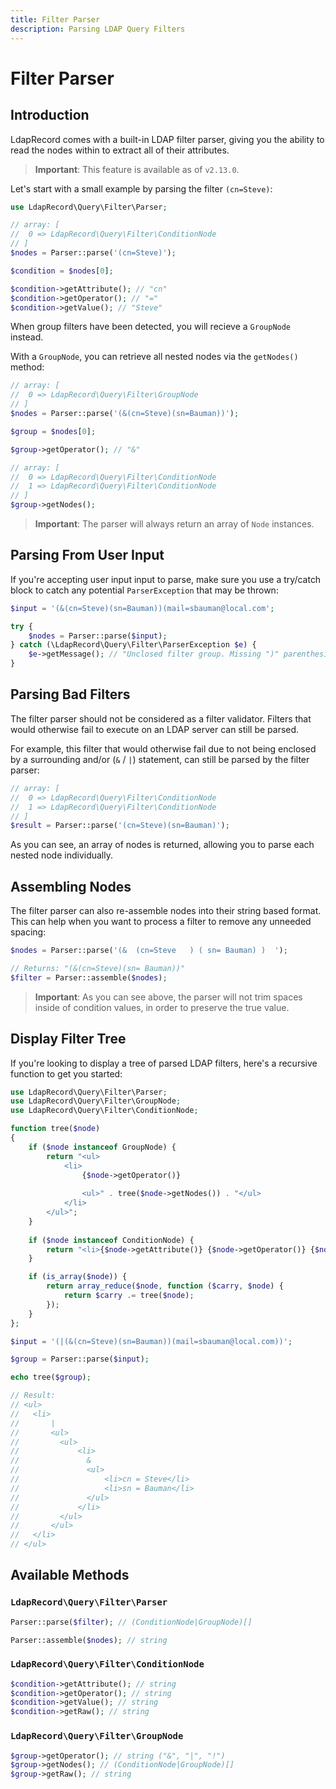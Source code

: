 ```yaml
---
title: Filter Parser
description: Parsing LDAP Query Filters
---
```


# Filter Parser

## Introduction

LdapRecord comes with a built-in LDAP filter parser, giving you the
ability to read the nodes within to extract all of their attributes.

> **Important**: This feature is available as of `v2.13.0`.

Let's start with a small example by parsing the filter `(cn=Steve)`:

```php
use LdapRecord\Query\Filter\Parser;

// array: [
//  0 => LdapRecord\Query\Filter\ConditionNode
// ]
$nodes = Parser::parse('(cn=Steve)');

$condition = $nodes[0];

$condition->getAttribute(); // "cn"
$condition->getOperator(); // "="
$condition->getValue(); // "Steve"
```

When group filters have been detected, you will recieve a `GroupNode` instead.

With a `GroupNode`, you can retrieve all nested nodes via the `getNodes()` method:

```php
// array: [
//  0 => LdapRecord\Query\Filter\GroupNode
// ]
$nodes = Parser::parse('(&(cn=Steve)(sn=Bauman))');

$group = $nodes[0];

$group->getOperator(); // "&"

// array: [
//  0 => LdapRecord\Query\Filter\ConditionNode
//  1 => LdapRecord\Query\Filter\ConditionNode
// ]
$group->getNodes();
```

> **Important**: The parser will always return an array of `Node` instances.

## Parsing From User Input

If you're accepting user input input to parse, make sure you use a try/catch
block to catch any potential `ParserException` that may be thrown:

```php
$input = '(&(cn=Steve)(sn=Bauman))(mail=sbauman@local.com';

try {
    $nodes = Parser::parse($input);
} catch (\LdapRecord\Query\Filter\ParserException $e) {
    $e->getMessage(); // "Unclosed filter group. Missing ")" parenthesis"
}
```

## Parsing Bad Filters

The filter parser should not be considered as a filter validator. Filters
that would otherwise fail to execute on an LDAP server can still be parsed.

For example, this filter that would otherwise fail due to not being enclosed
by a surrounding and/or (`&` / `|`) statement, can still be parsed by the filter parser:

```php
// array: [
//  0 => LdapRecord\Query\Filter\ConditionNode
//  1 => LdapRecord\Query\Filter\ConditionNode
// ]
$result = Parser::parse('(cn=Steve)(sn=Bauman)');
```

As you can see, an array of nodes is returned, allowing you to parse each nested node individually.

## Assembling Nodes

The filter parser can also re-assemble nodes into their string based format. This
can help when you want to process a filter to remove any unneeded spacing:

```php
$nodes = Parser::parse('(&  (cn=Steve   ) ( sn= Bauman) )  ');

// Returns: "(&(cn=Steve)(sn= Bauman))"
$filter = Parser::assemble($nodes);
```

> **Important**: As you can see above, the parser will not trim spaces
> inside of condition values, in order to preserve the true value.

## Display Filter Tree

If you're looking to display a tree of parsed LDAP filters, here's a recursive function to get you started:

```php
use LdapRecord\Query\Filter\Parser;
use LdapRecord\Query\Filter\GroupNode;
use LdapRecord\Query\Filter\ConditionNode;

function tree($node)
{
	if ($node instanceof GroupNode) {
        return "<ul>
            <li>
                {$node->getOperator()}
                
                <ul>" . tree($node->getNodes()) . "</ul>
            </li>
        </ul>";
    }
  
  	if ($node instanceof ConditionNode) {
        return "<li>{$node->getAttribute()} {$node->getOperator()} {$node->getValue()}</li>";
    }

    if (is_array($node)) {
        return array_reduce($node, function ($carry, $node) {
            return $carry .= tree($node);
        });
    }
};

$input = '(|(&(cn=Steve)(sn=Bauman))(mail=sbauman@local.com))';

$group = Parser::parse($input);

echo tree($group);

// Result:
// <ul>
//   <li>
//       |
//       <ul>
//         <ul>
//             <li>
//               &
//               <ul>
//                   <li>cn = Steve</li>
//                   <li>sn = Bauman</li>
//               </ul>
//             </li>
//         </ul>
//       </ul>
//   </li>
// </ul>
```

## Available Methods

### `LdapRecord\Query\Filter\Parser`

```php
Parser::parse($filter); // (ConditionNode|GroupNode)[]

Parser::assemble($nodes); // string
```

### `LdapRecord\Query\Filter\ConditionNode`

```php
$condition->getAttribute(); // string
$condition->getOperator(); // string
$condition->getValue(); // string
$condition->getRaw(); // string
```

### `LdapRecord\Query\Filter\GroupNode`
```php
$group->getOperator(); // string ("&", "|", "!")
$group->getNodes(); // (ConditionNode|GroupNode)[]
$group->getRaw(); // string
```
